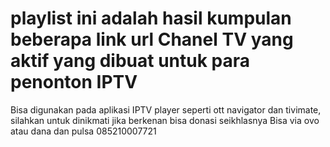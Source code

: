 # playlist ini adalah hasil kumpulan beberapa link url Chanel TV yang aktif yang dibuat untuk para penonton IPTV
Bisa digunakan pada aplikasi IPTV player seperti ott navigator dan tivimate, silahkan untuk dinikmati jika berkenan bisa donasi seikhlasnya
 Bisa via ovo atau dana dan pulsa 085210007721
